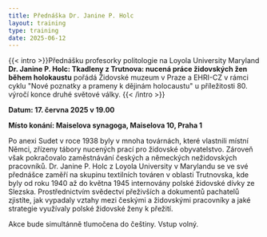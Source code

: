 ```yaml
---
title: Přednáška Dr. Janine P. Holc
layout: training
type: training
date: 2025-06-12
---
```


{{< intro >}}Přednášku profesorky politologie na Loyola University Maryland **Dr. Janine P. Holc: Tkadleny z Trutnova: nucená práce židovských žen během holokaustu** pořádá Židovské muzeum v Praze a EHRI-CZ v rámci cyklu "Nové poznatky a prameny k dějinám holocaustu" u příležitosti 80. výročí konce druhé světové války.
{{< /intro >}}

**Datum: 17. června 2025 v 19.00**

**Místo konání: Maiselova synagoga, Maiselova 10, Praha 1**

Po anexi Sudet v roce 1938 byly v mnoha továrnách, které vlastnili místní Němci, zřízeny tábory nucených prací pro židovské obyvatelstvo. Zároveň však pokračovalo zaměstnávání českých a německých nežidovských pracovníků. Dr. Janine P. Holc z Loyola University v Marylandu se ve své přednášce zaměří na skupinu textilních továren v oblasti Trutnovska, kde byly od roku 1940 až do května 1945 internovány polské židovské dívky ze Slezska. Prostřednictvím svědectví přeživších a dokumentů pachatelů zjistíte, jak vypadaly vztahy mezi českými a židovskými pracovníky a jaké strategie využívaly polské židovské ženy k přežití.

Akce bude simultánně tlumočena do češtiny. Vstup volný. 

